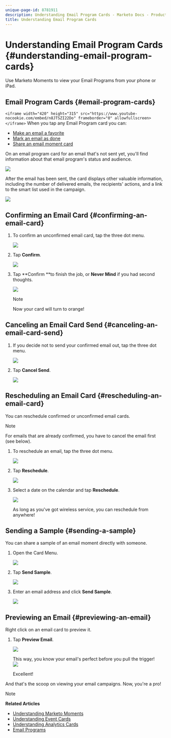 ```yaml
---
unique-page-id: 8781911
description: Understanding Email Program Cards - Marketo Docs - Product Documentation
title: Understanding Email Program Cards
---
```


# Understanding Email Program Cards {#understanding-email-program-cards}

Use Marketo Moments to view your Email Programs from your phone or iPad.  

## Email Program Cards {#email-program-cards}

`<iframe width="420" height="315" src="https://www.youtube-nocookie.com/embed/n8JTSZI22Do" frameborder="0" allowfullscreen></iframe>` When you tap any Email Program card you can:

* [Make an email a favorite](../../../../../product-docs/core-marketo-concepts/mobile-apps/marketo-moments/working-with-moments/creating-a-favorite.md)
* [Mark an email as done](../../../../../product-docs/core-marketo-concepts/mobile-apps/marketo-moments/working-with-moments/marking-it-done.md)
* [Share an email moment card](../../../../../product-docs/core-marketo-concepts/mobile-apps/marketo-moments/working-with-moments/sharing-a-moment.md)

On an email program card for an email that's not sent yet, you'll find information about that email program's status and audience.

![](assets/image2015-7-2-9-3a33-3a47.png)

After the email has been sent, the card displays other valuable information, including the number of delivered emails, the recipients' actions, and a link to the smart list used in the campaign.

![](assets/image2015-9-25-10-3a5-3a29.png)

## Confirming an Email Card {#confirming-an-email-card}

1. To confirm an unconfirmed email card, tap the three dot menu.

   ![](assets/image2015-7-16-17-3a6-3a16.png)

1. Tap **Confirm**.

   ![](assets/image2015-7-16-17-3a8-3a34.png)

1. Tap **Confirm **to finish the job, or **Never Mind** if you had second thoughts.

   ![](assets/image2015-7-16-17-3a12-3a18.png)

   >[!NOTE]
   >
   >Now your card will turn to orange!

## Canceling an Email Card Send {#canceling-an-email-card-send}

1. If you decide not to send your confirmed email out, tap the three dot menu.

   ![](assets/image2015-7-17-9-3a50-3a49.png)

1. Tap **Cancel Send**.

   ![](assets/image2015-7-17-9-3a52-3a54.png)

## Rescheduling an Email Card {#rescheduling-an-email-card}

You can reschedule confirmed or unconfirmed email cards.

>[!NOTE]
>
>For emails that are already confirmed, you have to cancel the email first (see below).

1. To reschedule an email, tap the three dot menu.

   ![](assets/image2015-7-17-9-3a58-3a44.png)

1. Tap **Reschedule**.

   ![](assets/image2015-7-17-10-3a0-3a32.png)

1. Select a date on the calendar and tap **Reschedule**.

   ![](assets/image2015-7-17-10-3a5-3a55.png)

   As long as you've got wireless service, you can reschedule from anywhere!

## Sending a Sample {#sending-a-sample}

You can share a sample of an email moment directly with someone.

1. Open the Card Menu.

   ![](assets/image2015-7-14-16-3a44-3a7.png)

1. Tap **Send Sample**.

   ![](assets/image2015-7-14-16-3a40-3a54.png)

1. Enter an email address and click **Send Sample**.

   ![](assets/image2015-7-14-17-3a2-3a32.png)

## Previewing an Email {#previewing-an-email}

Right click on an email card to preview it.

1. Tap **Preview Email**.

   ![](assets/image2015-7-14-16-3a42-3a21.png)

   This way, you know your email's perfect before you pull the trigger!   
   ![](assets/image2015-6-30-11-3a15-3a22.png)

   Excellent!

And that's the scoop on viewing your email campaigns. Now, you're a pro!

>[!NOTE]
>
>**Related Articles**
>
>* [Understanding Marketo Moments](understanding-marketo-moments.md)
>* [Understanding Event Cards](understanding-event-cards.md)
>* [Understanding Analytics Cards](understanding-analytics-cards.md)
>* [Email Programs](http://docs.marketo.com/display/docs/email+programs)
>

